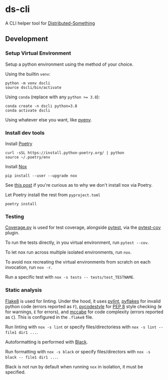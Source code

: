 # ds-cli

A CLI helper tool for [Distributed-Something](https://distributedscience.github.io/Distributed-Something/introduction.html)

## Development

### Setup Virtual Environment

Setup a python environment using the method of your choice.

Using the builtin `venv`:

    python -m venv dscli
    source dscli/bin/activate

Using `conda` (replace with any `python >= 3.8`):

    conda create -n dscli python=3.8
    conda activate dscli

Using whatever else you want, like [pyenv](https://github.com/pyenv/pyenv).

### Install dev tools

Install [Poetry](https://python-poetry.org/)

    curl -sSL https://install.python-poetry.org/ | python
    source ~/.poetry/env

Install [Nox](https://nox.thea.codes/en/stable/)

    pip install --user --upgrade nox

See [this post](https://medium.com/@cjolowicz/nox-is-a-part-of-your-global-developer-environment-like-poetry-pre-commit-pyenv-or-pipx-1cdeba9198bd) if you're curious as to why we don't install nox via Poetry.

Let Poetry install the rest from `pyproject.toml`

    poetry install

### Testing

[Coverage.py](https://coverage.readthedocs.io/en/7.2.2/) is used for test coverage, alongside [pytest](https://docs.pytest.org/en/7.2.x/), via the [pytest-cov](https://pytest-cov.readthedocs.io/en/latest/) plugin.

To run the tests directly, in you virtual environment, run `pytest --cov`.

To let nox run across multiple isolated environments, run `nox`.

To avoid nox recreating the virtual environments from scratch on each invocation, run `nox -r`.

Run a specific test with `nox -s tests -- tests/test_TESTNAME`.

### Static analysis

[Flake8](https://flake8.pycqa.org/en/latest/) is used for linting. Under the hood, it uses [pylint](https://www.pylint.org/), [pyflakes](https://github.com/PyCQA/pyflakes) for invalid python code (errors reported as `F`), [pycodestyle](https://github.com/pycqa/pycodestyle) for [PEP 8](https://peps.python.org/pep-0008/) style checking (`W` for warnings, `E` for errors), and [mccabe](https://github.com/PyCQA/mccabe) for code complexity (errors reported as `C`). This is configured in the `.flake8` file.

Run linting with `nox -s lint` or specify files/directoriess with `nox -s lint -- file1 dir1 ...`.

Autoformatting is performed with [Black](https://github.com/psf/black).

Run formatting with `nox -s black` or specify files/directors with `nox -s black -- file1 dir1 ...`.

Black is not run by default when running `nox` in isolation, it must be specified.
